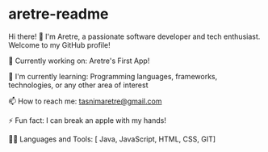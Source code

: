 # aretre-readme
Hi there! 👋
I'm Aretre, a passionate software developer and tech enthusiast. Welcome to my GitHub profile!

🔭 Currently working on: Aretre's First App! 

🌱 I'm currently learning: Programming languages, frameworks, technologies, or any other area of interest

📫 How to reach me: tasnimaretre@gmail.com

⚡ Fun fact: I can break an apple with my hands! 

👨‍💻 Languages and Tools: [ Java, JavaScript, HTML, CSS, GIT]
